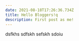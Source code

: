 ```yaml
---
date: 2021-08-18T17:26:36.734Z
title: Hello Bloggers!q
description: First post as me!
---
```

dsfkhs sdfskh sefskh sdoiu
